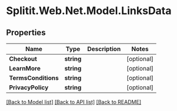 # Splitit.Web.Net.Model.LinksData

## Properties

Name | Type | Description | Notes
------------ | ------------- | ------------- | -------------
**Checkout** | **string** |  | [optional] 
**LearnMore** | **string** |  | [optional] 
**TermsConditions** | **string** |  | [optional] 
**PrivacyPolicy** | **string** |  | [optional] 

[[Back to Model list]](../README.md#documentation-for-models) [[Back to API list]](../README.md#documentation-for-api-endpoints) [[Back to README]](../README.md)

